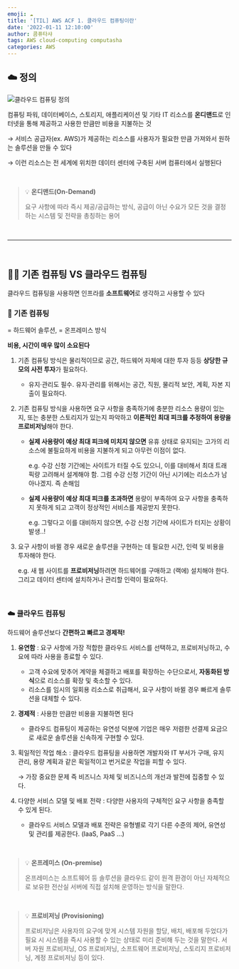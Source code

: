 ```yaml
---
emoji: ☁️
title: '[TIL] AWS ACF 1. 클라우드 컴퓨팅이란'
date: '2022-01-11 12:10:00'
author: 콤퓨타샤
tags: AWS cloud-computing computasha
categories: AWS
---
```


<script src="https://utteranc.es/client.js"
        repo="compuTasha/blog-comments"
        issue-term="pathname"
        label="utterances"
        theme="github-light"
        crossorigin="anonymous"
        async>
</script>

## ☁️ 정의
![클라우드 컴퓨팅 정의](/AWS-ACF-1-cloud-def.png)

컴퓨팅 파워, 데이터베이스, 스토리지, 애플리케이션 및 기타 IT 리소스를 **온디맨드**로 인터넷을 통해 제공하고 사용한 만큼만 비용을 지불하는 것

→ 서비스 공급자(ex. AWS)가 제공하는 리소스를 사용자가 필요한 만큼 가져와서 원하는 솔루션을 만들 수 있다

→  이런 리소스는 전 세계에 위치한 데이터 센터에 구축된 서버 컴퓨터에서 실행된다

<br>

>💡 **온디맨드(On-Demand)**
>
>요구 사항에 따라 즉시 제공/공급하는 방식, 공급이 아닌 수요가 모든 것을 결정하는 시스템 및 전략을 총칭하는 용어  
<br>

---

<br>

## 🤷🏻 기존 컴퓨팅 VS 클라우드 컴퓨팅
클라우드 컴퓨팅을 사용하면 인프라를 **소프트웨어**로 생각하고 사용할 수 있다
<br>

### 🏢 기존 컴퓨팅
= 하드웨어 솔루션, = 온프레미스 방식  

**비용, 시간이 매우 많이 소요된다**
1. 기존 컴퓨팅 방식은 물리적이므로 공간, 하드웨어 자체에 대한 투자 등등 **상당한 규모의 사전 투자**가 필요하다.

    -  유지·관리도 필수. 유지·관리를 위해서는 공간, 직원, 물리적 보안, 계획, 자본 지출이 필요하다.

2. 기존 컴퓨팅 방식을 사용하면 요구 사항을 충족하기에 충분한 리소스 용량이 있는지, 또는 충분한 스토리지가 있는지 파악하고 **이론적인 최대 피크를 추정하여 용량을 프로비저닝**해야 한다.
    - **실제 사용량이 예상 최대 피크에 미치지 않으면** 유휴 상태로 유지되는 고가의 리소스에 불필요하게 비용을 지불하게 되고 아무런 이점이 없다.
    
        e.g. 수강 신청 기간에는 사이트가 터질 수도 있으니, 이를 대비해서 최대 트래픽량 고려해서 설계해야 함. 그럼 수강 신청 기간이 아닌 시기에는 리소스가 남아나겠지. 즉 손해임  

    - **실제 사용량이 예상 최대 피크를 초과하면** 용량이 부족하여 요구 사항을 충족하지 못하게 되고 고객이 정상적인 서비스를 제공받지 못한다.

        e.g. 그렇다고 이를 대비하지 않으면, 수강 신청 기간에 사이트가 터지는 상황이 발생..!
        
3. 요구 사항이 바뀔 경우 새로운 솔루션을 구현하는 데 필요한 시간, 인력 및 비용을 투자해야 한다.
        
    e.g. 새 웹 사이트를 **프로비저닝**하려면 하드웨어를 구매하고 (랙에) 설치해야 한다. 그리고 데이터 센터에 설치하거나 관리할 인력이 필요하다.
        
<br>

### ☁️ 클라우드 컴퓨팅
하드웨어 솔루션보다 **간편하고 빠르고 경제적!**  
1. **유연함** : 요구 사항에 가장 적합한 클라우드 서비스를 선택하고, 프로비저닝하고, 수요에 따라 사용을 종료할 수 있다.
    - 고객 수요에 맞추어 계약을 체결하고 배포를 확장하는 수단으로서, **자동화된 방식**으로 리소스를 확장 및 축소할 수 있다.
    - 리소스를 임시의 일회용 리소스로 취급해서, 요구 사항이 바뀔 경우 빠르게 솔루션을 대체할 수 있다.

2. **경제적** : 사용한 만큼만 비용을 지불하면 된다
    - 클라우드 컴퓨팅이 제공하는 유연성 덕분에 기업은 매우 저렴한 선결제 요금으로 새로운 솔루션을 신속하게 구현할 수 있다.

3. 획일적인 작업 해소 : 클라우드 컴퓨팅을 사용하면 개발자와 IT 부서가 구매, 유지 관리, 용량 계획과 같은 획일적이고 번거로운 작업을 피할 수 있다.

    → 가장 중요한 문제 즉 비즈니스 자체 및 비즈니스의 개선과 발전에 집중할 수 있다.

4. 다양한 서비스 모델 및 배포 전략 : 다양한 사용자의 구체적인 요구 사항을 충족할 수 있게 된다.
    - 클라우드 서비스 모델과 배포 전략은 유형별로 각기 다른 수준의 제어, 유연성 및 관리를 제공한다. (IaaS, PaaS ...)
<br>


>💡 **온프레미스 (On-premise)**
>
>온프레미스는 소프트웨어 등 솔루션을 클라우드 같이 원격 환경이 아닌 자체적으로 보유한 전산실 서버에 직접 설치해 운영하는 방식을 말한다.
<br>

>💡 **프로비저닝 (Provisioning)**
>
>프로비저닝은 사용자의 요구에 맞게 시스템 자원을 할당, 배치, 배포해 두었다가 필요 시 시스템을 즉시 사용할 수 있는 상태로 미리 준비해 두는 것을 말한다. 서버 자원 프로비저닝, OS 프로비저닝, 소프트웨어 프로비저닝, 스토리지 프로비저닝, 계정 프로비저닝 등이 있다.  
<br>


```toc

```